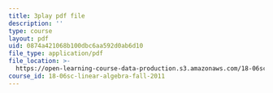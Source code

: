 ```yaml
---
title: 3play pdf file
description: ''
type: course
layout: pdf
uid: 0874a421068b100dbc6aa592d0ab6d10
file_type: application/pdf
file_location: >-
  https://open-learning-course-data-production.s3.amazonaws.com/18-06sc-linear-algebra-fall-2011/0874a421068b100dbc6aa592d0ab6d10_osh80YCg_GM.pdf
course_id: 18-06sc-linear-algebra-fall-2011
---
```


